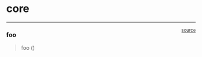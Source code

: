 # core


<!-- WARNING: THIS FILE WAS AUTOGENERATED! DO NOT EDIT! -->

------------------------------------------------------------------------

<a
href="https://github.com/ozpau/make_llm/blob/main/make_llm/core.py#L9"
target="_blank" style="float:right; font-size:smaller">source</a>

### foo

>  foo ()
